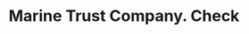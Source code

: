 ---
doi: 10.7916/D8N88NTB
date_other: '1921'
date_other_textual: '1921'
form: printed ephemera
genre:
- Checks (bank checks)
name:
- Marine Trust Company
object_in_context_url: https://biggert.cul.columbia.edu/items/view/ave_biggert_00901
subject_hierarchical_geographic:
- Buffalo, New York, United States
subject_name:
- Marine Trust Company
title: Marine Trust Company. Check
sort_title: Marine Trust Company. Check
call_number: ave_biggert_00901
coordinates:
- 42.90472222222222,-78.84944444444444
pid: ave_biggert_00901
identifiers: ave_biggert_00901
thumbnail: https://derivativo-1.library.columbia.edu/iiif/2/ldpd:345763/full/!256,256/0/native.jpg
permalink: "/items/ave_biggert_00901/"
layout: iiif-image-page
---
